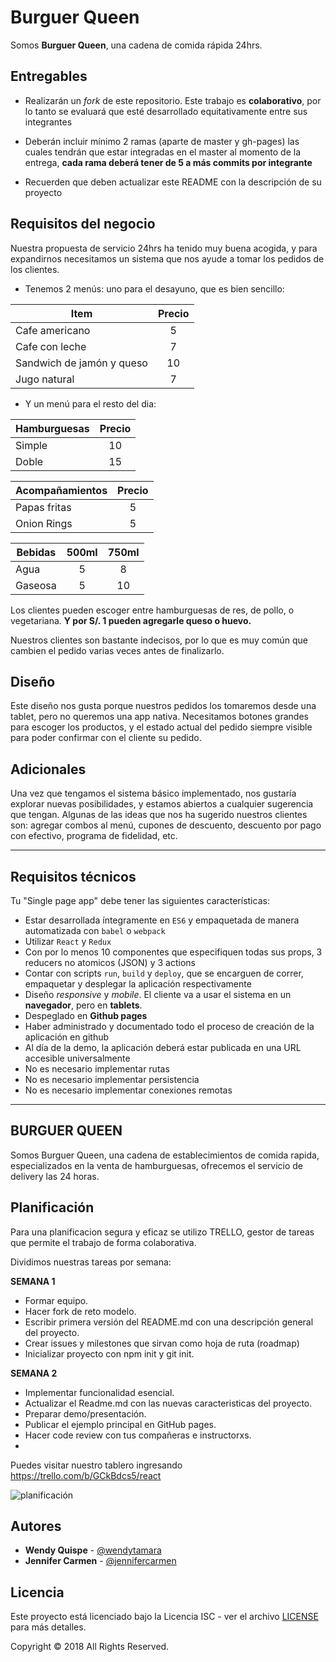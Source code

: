 # Burguer Queen

Somos **Burguer Queen**, una cadena de comida rápida 24hrs.

## Entregables

* Realizarán un _fork_ de este repositorio. Este trabajo es **colaborativo**, 
por lo tanto se evaluará que esté desarrollado equitativamente entre sus 
integrantes

* Deberán incluir mínimo 2 ramas (aparte de master y gh-pages) las cuales 
tendrán que estar integradas en el master al momento de la entrega, 
**cada rama deberá tener de 5 a más commits por integrante**

* Recuerden que deben actualizar este README con la descripción de su proyecto

## Requisitos del negocio

Nuestra propuesta de servicio 24hrs ha tenido muy buena acogida, y para
expandirnos necesitamos un sistema que nos ayude a tomar los pedidos de los
clientes.

- Tenemos 2 menús: uno para el desayuno, que es bien sencillo:

| Item                      |Precio|
|---------------------------|:----:|
| Cafe americano            |    5 |
| Cafe con leche            |    7 |
| Sandwich de jamón y queso |   10 |
| Jugo natural              |    7 |

- Y un menú para el resto del dia:

| Hamburguesas              |Precio|
|---------------------------|:----:|
| Simple                    |   10 |
| Doble                     |   15 |

| Acompañamientos           |Precio|
|---------------------------|:----:|
| Papas fritas              |    5 |
| Onion Rings               |    5 |

| Bebidas                   | 500ml| 750ml|
|---------------------------|:----:|:----:|
| Agua                      |    5 |    8 |
| Gaseosa                   |    5 |   10 |


Los clientes pueden escoger entre hamburguesas de res, de pollo, o vegetariana.
**Y por S/. 1 pueden agregarle queso o huevo.**

Nuestros clientes son bastante indecisos, por lo que es muy común que cambien el
pedido varias veces antes de finalizarlo.

## Diseño

Este diseño nos gusta porque nuestros pedidos los tomaremos desde una tablet,
pero no queremos una app nativa. Necesitamos botones grandes para escoger los
productos, y el estado actual del pedido siempre visible para poder confirmar
con el cliente su pedido.


## Adicionales

Una vez que tengamos el sistema básico implementado, nos gustaría explorar
nuevas posibilidades, y estamos abiertos a cualquier sugerencia que tengan.
Algunas de las ideas que nos ha sugerido nuestros clientes son: agregar combos
al menú, cupones de descuento, descuento por pago con efectivo, programa de
fidelidad, etc.

***

## Requisitos técnicos

Tu "Single page app" debe tener las siguientes características:

* Estar desarrollada íntegramente en `ES6` y empaquetada de manera automatizada
  con `babel` o `webpack`
* Utilizar `React` y `Redux`
* Con por lo menos 10 componentes que especifiquen todas sus props, 3 reducers
  no atomicos (JSON) y 3 actions
* Contar con scripts `run`, `build` y `deploy`, que se encarguen de correr,
  empaquetar y desplegar la aplicación respectivamente
* Diseño *responsive* y *mobile*. El cliente va a usar el sistema en un
  **navegador**, pero en **tablets**.
* Despeglado en **Github pages**
* Haber administrado y documentado todo el proceso de creación de la aplicación
  en github
* Al día de la demo, la aplicación deberá estar publicada en una URL accesible
  universalmente
* No es necesario implementar rutas
* No es necesario implementar persistencia
* No es necesario implementar conexiones remotas

-------------------------------------------

## **BURGUER QUEEN**

Somos Burguer Queen, una cadena de establecimientos de comida rapida, especializados en la venta de hamburguesas, 
 ofrecemos el servicio de delivery las 24 horas. 


## Planificación

Para una planificacion segura y eficaz se utilizo TRELLO,  gestor de tareas que permite el trabajo de forma colaborativa.

Dividimos nuestras tareas por semana:

**SEMANA 1**
- Formar equipo.
- Hacer fork de reto modelo.
- Escribir primera versión del README.md con una descripción general del proyecto.
- Crear issues y milestones que sirvan como hoja de ruta (roadmap)
- Inicializar proyecto con npm init y git init.


**SEMANA 2**

- Implementar funcionalidad esencial.
- Actualizar el Readme.md con las nuevas caracteristicas del proyecto.
- Preparar  demo/presentación.
- Publicar el ejemplo principal en GitHub pages.
- Hacer code review con tus compañeras e instructorxs.
-

Puedes visitar nuestro tablero ingresando https://trello.com/b/GCkBdcs5/react

![planificación](demo/assets/images/TRELLO.png)



## Autores

- **Wendy Quispe** - [@wendytamara](https://github.com/wendytamara)
- **Jennifer Carmen** - [@jennifercarmen](https://github.com/jennifercarmen)

## Licencia

Este proyecto está licenciado bajo la Licencia ISC - ver el archivo [LICENSE](https://www.isc.org) para más detalles.

Copyright &copy; 2018 All Rights Reserved.
